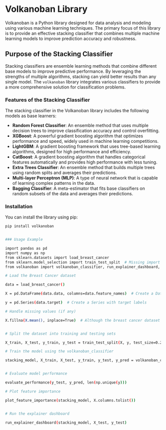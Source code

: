 # Volkanoban Library

Volkanoban is a Python library designed for data analysis and modeling using various machine learning techniques. The primary focus of this library is to provide an effective stacking classifier that combines multiple machine learning models to improve prediction accuracy and robustness.

## Purpose of the Stacking Classifier

Stacking classifiers are ensemble learning methods that combine different base models to improve predictive performance. By leveraging the strengths of multiple algorithms, stacking can yield better results than any single model. The `volkanoban` library integrates various classifiers to provide a more comprehensive solution for classification problems.

### Features of the Stacking Classifier

The stacking classifier in the Volkanoban library includes the following models as base learners:

- **Random Forest Classifier**: An ensemble method that uses multiple decision trees to improve classification accuracy and control overfitting.
- **XGBoost**: A powerful gradient boosting algorithm that optimizes performance and speed, widely used in machine learning competitions.
- **LightGBM**: A gradient boosting framework that uses tree-based learning algorithms, designed for high performance and efficiency.
- **CatBoost**: A gradient boosting algorithm that handles categorical features automatically and provides high performance with less tuning.
- **Extra Trees Classifier**: An ensemble method that builds multiple trees using random splits and averages their predictions.
- **Multi-layer Perceptron (MLP)**: A type of neural network that is capable of learning complex patterns in the data.
- **Bagging Classifier**: A meta-estimator that fits base classifiers on random subsets of the data and averages their predictions.

### Installation

You can install the library using pip:

```bash
pip install volkanoban


### Usage Example

import pandas as pd
import numpy as np
from sklearn.datasets import load_breast_cancer
from sklearn.model_selection import train_test_split  # Missing import
from volkanoban import volkanoban_classifier, run_explainer_dashboard, plot_feature_importance, evaluate_performance  # Importing evaluate_performance

# Load the Breast Cancer dataset

data = load_breast_cancer()

X = pd.DataFrame(data.data, columns=data.feature_names)  # Create a DataFrame with feature names

y = pd.Series(data.target)  # Create a Series with target labels

# Handle missing values (if any)

X.fillna(X.mean(), inplace=True)  # Although the breast cancer dataset should not have missing values


# Split the dataset into training and testing sets

X_train, X_test, y_train, y_test = train_test_split(X, y, test_size=0.2, random_state=42)

# Train the model using the volkanoban_classifier

stacking_model, X_train, X_test, y_train, y_test, y_pred = volkanoban_classifier(X, y)


# Evaluate model performance

evaluate_performance(y_test, y_pred, len(np.unique(y)))

# Plot feature importance

plot_feature_importance(stacking_model, X.columns.tolist())


# Run the explainer dashboard

run_explainer_dashboard(stacking_model, X_test, y_test)

